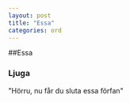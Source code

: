 ```yaml
---
layout: post
title: "Essa"
categories: ord
---
```


##Essa

### Ljuga

"Hörru, nu får du sluta essa förfan"